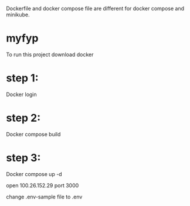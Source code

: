 Dockerfile and docker compose file are different for docker compose and minikube.

# myfyp
To run this project download docker
# step 1:
Docker login
# step 2:
Docker compose build 
# step 3:
Docker compose up -d


open 100.26.152.29 port 3000


change .env-sample file to .env 
